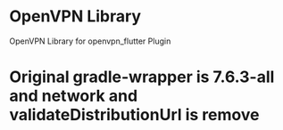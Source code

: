 # OpenVPN Library
OpenVPN Library for openvpn_flutter Plugin
# Original gradle-wrapper is 7.6.3-all and network and validateDistributionUrl is remove 